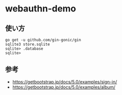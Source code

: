 # webauthn-demo

## 使い方

```terminal
go get -u github.com/gin-gonic/gin
sqlite3 store.sqlite
sqlite> .database
sqlite> 
```

## 参考

- https://getbootstrap.jp/docs/5.0/examples/sign-in/
- https://getbootstrap.jp/docs/5.0/examples/album/
